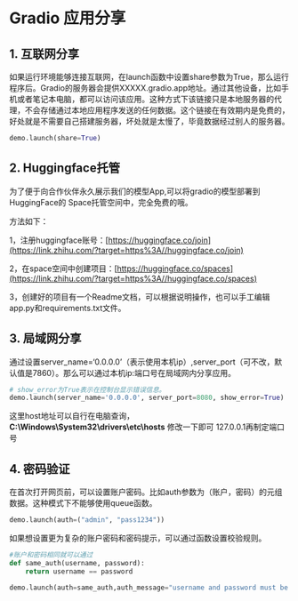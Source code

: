 # Gradio 应用分享

## 1. 互联网分享

如果运行环境能够连接互联网，在launch函数中设置share参数为True，那么运行程序后。Gradio的服务器会提供XXXXX.gradio.app地址。通过其他设备，比如手机或者笔记本电脑，都可以访问该应用。这种方式下该链接只是本地服务器的代理，不会存储通过本地应用程序发送的任何数据。这个链接在有效期内是免费的，好处就是不需要自己搭建服务器，坏处就是太慢了，毕竟数据经过别人的服务器。

```python
demo.launch(share=True)
```

## 2. Huggingface托管

为了便于向合作伙伴永久展示我们的模型App,可以将gradio的模型部署到 HuggingFace的 Space托管空间中，完全免费的哦。

方法如下：

1，注册huggingface账号：[https://huggingface.co/join](https://link.zhihu.com/?target=https%3A//huggingface.co/join)

2，在space空间中创建项目：[https://huggingface.co/spaces](https://link.zhihu.com/?target=https%3A//huggingface.co/spaces)

3，创建好的项目有一个Readme文档，可以根据说明操作，也可以手工编辑app.py和requirements.txt文件。

## 3. 局域网分享

通过设置server_name=‘0.0.0.0’（表示使用本机ip）,server_port（可不改，默认值是7860）。那么可以通过本机ip:端口号在局域网内分享应用。

```python
# show_error为True表示在控制台显示错误信息。
demo.launch(server_name='0.0.0.0', server_port=8080, show_error=True)
```

这里host地址可以自行在电脑查询，**C:\Windows\System32\drivers\etc\hosts** 修改一下即可 127.0.0.1再制定端口号

## 4. 密码验证

在首次打开网页前，可以设置账户密码。比如auth参数为（账户，密码）的元组数据。这种模式下不能够使用queue函数。

```python
demo.launch(auth=("admin", "pass1234"))
```

如果想设置更为复杂的账户密码和密码提示，可以通过函数设置校验规则。

```python
#账户和密码相同就可以通过
def same_auth(username, password):
    return username == password

demo.launch(auth=same_auth,auth_message="username and password must be the same")
```
